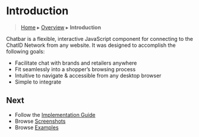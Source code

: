 Introduction
============

> [Home](index.md) ▸ [Overview](index.md#Overview) ▸ **Introduction**

Chatbar is a flexible, interactive JavaScript component for connecting to the ChatID Network from any website. It was designed to accomplish the following goals:

* Facilitate chat with brands and retailers anywhere
* Fit seamlessly into a shopper’s browsing process
* Intuitive to navigate & accessible from any desktop browser
* Simple to integrate

Next
----

* Follow the [Implementation Guide](implementation.md)
* Browse [Screenshots](screenshots.md)
* Browse [Examples](examples.md)

